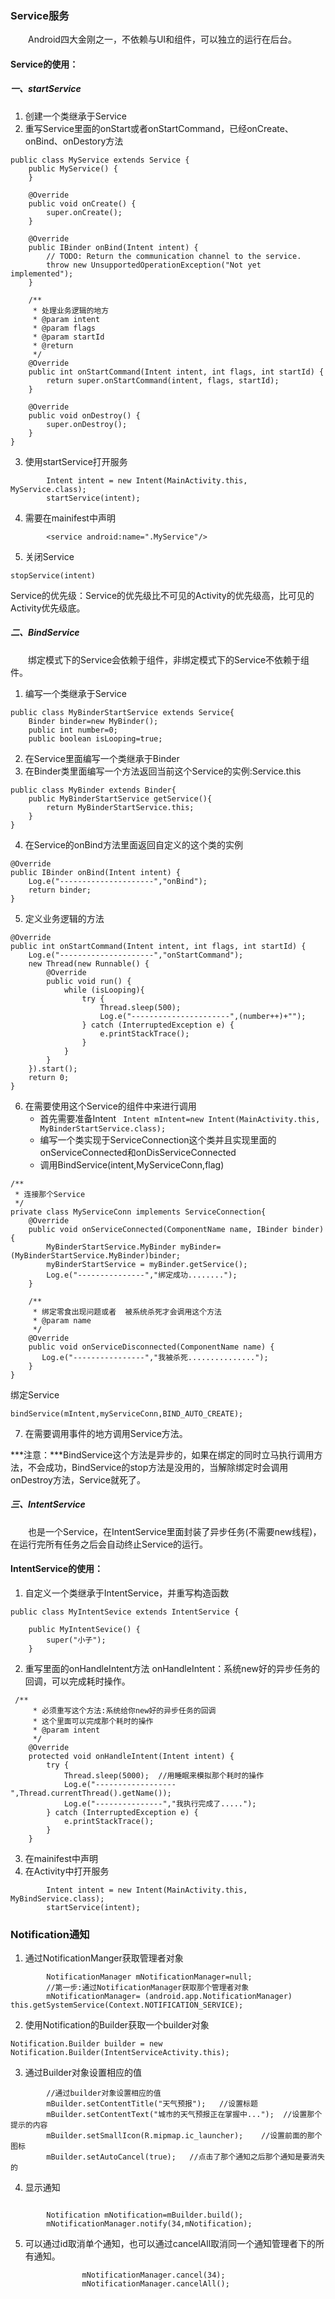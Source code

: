 ### Service服务
&emsp;&emsp;Android四大金刚之一，不依赖与UI和组件，可以独立的运行在后台。
#### Service的使用：
##### 一、startService
1. 创建一个类继承于Service
2. 重写Service里面的onStart或者onStartCommand，已经onCreate、onBind、onDestory方法
```
public class MyService extends Service {
    public MyService() {
    }

    @Override
    public void onCreate() {
        super.onCreate();
    }

    @Override
    public IBinder onBind(Intent intent) {
        // TODO: Return the communication channel to the service.
        throw new UnsupportedOperationException("Not yet implemented");
    }

    /**
     * 处理业务逻辑的地方
     * @param intent
     * @param flags
     * @param startId
     * @return
     */
    @Override
    public int onStartCommand(Intent intent, int flags, int startId) {
        return super.onStartCommand(intent, flags, startId);
    }

    @Override
    public void onDestroy() {
        super.onDestroy();
    }
}
```
3. 使用startService打开服务
```
        Intent intent = new Intent(MainActivity.this, MyService.class);
        startService(intent);
```
4. 需要在mainifest中声明
```
        <service android:name=".MyService"/>
```
5. 关闭Service
```
stopService(intent)
```
Service的优先级：Service的优先级比不可见的Activity的优先级高，比可见的Activity优先级底。
##### 二、BindService
&emsp;&emsp;绑定模式下的Service会依赖于组件，非绑定模式下的Service不依赖于组件。
1. 编写一个类继承于Service
```
public class MyBinderStartService extends Service{
    Binder binder=new MyBinder();
    public int number=0;
    public boolean isLooping=true;
```
2. 在Service里面编写一个类继承于Binder
3. 在Binder类里面编写一个方法返回当前这个Service的实例:Service.this
```
public class MyBinder extends Binder{
    public MyBinderStartService getService(){
        return MyBinderStartService.this;
    }
}
```
4. 在Service的onBind方法里面返回自定义的这个类的实例
```
@Override
public IBinder onBind(Intent intent) {
    Log.e("---------------------","onBind");
    return binder;
}
```
5. 定义业务逻辑的方法
```
@Override
public int onStartCommand(Intent intent, int flags, int startId) {
    Log.e("---------------------","onStartCommand");
    new Thread(new Runnable() {
        @Override
        public void run() {
            while (isLooping){
                try {
                    Thread.sleep(500);
                    Log.e("----------------------",(number++)+"");
                } catch (InterruptedException e) {
                    e.printStackTrace();
                }
            }
        }
    }).start();
    return 0;
}
```
6. 在需要使用这个Service的组件中来进行调用
    - 首先需要准备Intent
``` Intent mIntent=new Intent(MainActivity.this, MyBinderStartService.class);```
    - 编写一个类实现于ServiceConnection这个类并且实现里面的onServiceConnected和onDisServiceConnected
    - 调用BindService(intent,MyServiceConn,flag)
```
/**
 * 连接那个Service
 */
private class MyServiceConn implements ServiceConnection{
    @Override
    public void onServiceConnected(ComponentName name, IBinder binder) {
        MyBinderStartService.MyBinder myBinder=(MyBinderStartService.MyBinder)binder;
        myBinderStartService = myBinder.getService();
        Log.e("---------------","绑定成功........");
    }

    /**
     * 绑定零食出现问题或者  被系统杀死才会调用这个方法
     * @param name
     */
    @Override
    public void onServiceDisconnected(ComponentName name) {
       Log.e("----------------","我被杀死...............");
    }
}
```
绑定Service
```
bindService(mIntent,myServiceConn,BIND_AUTO_CREATE);
```
7. 在需要调用事件的地方调用Service方法。

***注意：***BindService这个方法是异步的，如果在绑定的同时立马执行调用方法，不会成功，BindService的stop方法是没用的，当解除绑定时会调用onDestroy方法，Service就死了。
##### 三、IntentService
&emsp;&emsp;也是一个Service，在IntentService里面封装了异步任务(不需要new线程)，在运行完所有任务之后会自动终止Service的运行。
#### IntentService的使用：
1. 自定义一个类继承于IntentService，并重写构造函数
```
public class MyIntentSevice extends IntentService {

    public MyIntentSevice() {
        super("小子");
    }
```
2. 重写里面的onHandleIntent方法
onHandleIntent：系统new好的异步任务的回调，可以完成耗时操作。
```
 /**
     * 必须重写这个方法:系统给你new好的异步任务的回调
     * 这个里面可以完成那个耗时的操作
     * @param intent
     */
    @Override
    protected void onHandleIntent(Intent intent) {
        try {
            Thread.sleep(5000);  //用睡眠来模拟那个耗时的操作
            Log.e("------------------",Thread.currentThread().getName());
            Log.e("---------------","我执行完成了.....");
        } catch (InterruptedException e) {
            e.printStackTrace();
        }
    }
```
3. 在mainifest中声明
4. 在Activity中打开服务
```
        Intent intent = new Intent(MainActivity.this, MyBindService.class);
        startService(intent);
```
### Notification通知
1. 通过NotificationManger获取管理者对象
```
        NotificationManager mNotificationManager=null;
        //第一步:通过NotificationManager获取那个管理者对象
        mNotificationManager= (android.app.NotificationManager) this.getSystemService(Context.NOTIFICATION_SERVICE);
```
2. 使用Notification的Builder获取一个builder对象
```
Notification.Builder builder = new Notification.Builder(IntentServiceActivity.this);
```
3. 通过Builder对象设置相应的值
```
        //通过builder对象设置相应的值
        mBuilder.setContentTitle("天气预报");   //设置标题
        mBuilder.setContentText("城市的天气预报正在掌握中...");  //设置那个提示的内容
        mBuilder.setSmallIcon(R.mipmap.ic_launcher);    //设置前面的那个图标
        mBuilder.setAutoCancel(true);   //点击了那个通知之后那个通知是要消失的
```
4. 显示通知
```

        Notification mNotification=mBuilder.build();
        mNotificationManager.notify(34,mNotification);
```
5. 可以通过id取消单个通知，也可以通过cancelAll取消同一个通知管理者下的所有通知。
```
                mNotificationManager.cancel(34);
                mNotificationManager.cancelAll();
```
